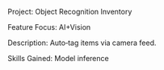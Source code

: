 Project: Object Recognition Inventory 

Feature Focus: AI+Vision 

Description: Auto‑tag items via camera feed. 

Skills Gained: Model inference 
